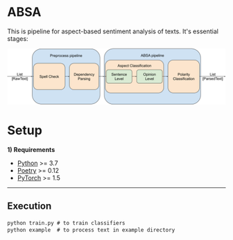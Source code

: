 # ABSA
This is pipeline for aspect-based sentiment analysis of texts.
It's essential stages:

![](notebooks/images/pipeline.svg)

# Setup

**1) Requirements**

- [Python](https://www.python.org/downloads/) >= 3.7
- [Poetry](https://python-poetry.org/docs/) >= 0.12
- [PyTorch](https://pytorch.org/get-started/locally/) >= 1.5

----------
Execution
----------
```shell script
python train.py # to train classifiers
python example  # to process text in example directory
```
